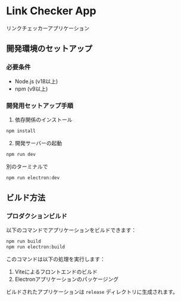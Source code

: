 # Link Checker App

リンクチェッカーアプリケーション

## 開発環境のセットアップ

### 必要条件
- Node.js (v18以上)
- npm (v9以上)

### 開発用セットアップ手順

1. 依存関係のインストール
```bash
npm install
```

2. 開発サーバーの起動
```bash
npm run dev
```

別のターミナルで

```bash
npm run electron:dev
```


## ビルド方法

### プロダクションビルド
以下のコマンドでアプリケーションをビルドできます：

```bash
npm run build
npm run electron:build
```

このコマンドは以下の処理を実行します：
1. Viteによるフロントエンドのビルド
2. Electronアプリケーションのパッケージング

ビルドされたアプリケーションは `release` ディレクトリに生成されます。


